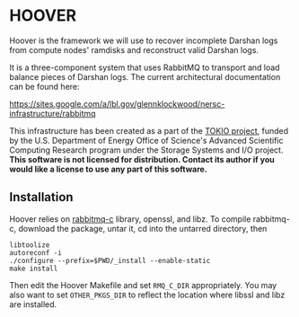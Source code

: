 HOOVER
================================================================================

Hoover is the framework we will use to recover incomplete Darshan logs from
compute nodes' ramdisks and reconstruct valid Darshan logs.

It is a three-component system that uses RabbitMQ to transport and load balance
pieces of Darshan logs.  The current architectural documentation can be found
here:

https://sites.google.com/a/lbl.gov/glennklockwood/nersc-infrastructure/rabbitmq

This infrastructure has been created as a part of the [TOKIO project][], funded
by the U.S. Department of Energy Office of Science's Advanced Scientific
Computing Research program under the Storage Systems and I/O project.  **This
software is not licensed for distribution.  Contact its author if you would
like a license to use any part of this software.**

Installation
--------------------------------------------------------------------------------
Hoover relies on [rabbitmq-c][] library, openssl, and libz.  To compile
rabbitmq-c, download the package, untar it, cd into the untarred directory, then

    libtoolize
    autoreconf -i
    ./configure --prefix=$PWD/_install --enable-static
    make install

Then edit the Hoover Makefile and set `RMQ_C_DIR` appropriately.  You may also
want to set `OTHER_PKGS_DIR` to reflect the location where libssl and libz are
installed.

[TOKIO project]: https://www.nersc.gov/research-and-development/tokio/
[rabbitmq-c]: https://github.com/alanxz/rabbitmq-c
